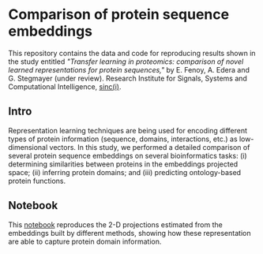 # Comparison of protein sequence embeddings

This repository contains the data and code for reproducing results shown in
the study entitled *"Transfer learning in proteomics: comparison of novel
learned representations for protein sequences,"* by E. Fenoy, A. Edera and
G. Stegmayer (under review). Research Institute for Signals, Systems and
Computational Intelligence, [sinc(i)](https://sinc.unl.edu.ar).


## Intro

Representation learning techniques are being used for encoding different types
of protein information (sequence, domains, interactions, etc.) as
low-dimensional vectors. In this study, we performed a detailed comparison of
several protein sequence embeddings on several bioinformatics tasks: (i)
determining similarities between proteins in the embeddings projected space;
(ii) inferring protein domains; and (iii) predicting ontology-based protein
functions.

## Notebook

This [notebook]() reproduces the 2-D projections estimated from the embeddings
built by different methods, showing how these representation are able to
capture protein domain information.
